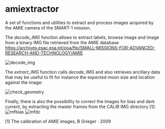 # amiextractor
A set of functions and utilities to extract and process images acquired by the AMIE camera of the SMART-1 mission.

The _decode_IMG_ function allows to extract labels, browse image and image from a binary IMG file retrieved from the AMIE database https://archives.esac.esa.int/psa/ftp/SMALL-MISSIONS-FOR-ADVANCED-RESEARCH-AND-TECHNOLOGY/AMIE 

![decode_img](https://github.com/andrepiz/amiextractor/assets/75851004/4cc745f4-2e37-4838-a289-a87a88fa8454)

The _extract_IMG_ function calls _decode_IMG_ and also retrieves ancillary data that may be useful to fit for instance the expected moon size and location against the image:

![check_geometry](https://github.com/andrepiz/amiextractor/assets/75851004/04457300-e41a-4b1c-8541-ba05a8a76421)

Finally, there is also the possibility to correct the images for bias and dark current, by extracting the master frames from the CALIB IMG directory [1]:
![mfbias](https://github.com/andrepiz/amiextractor/assets/75851004/e30b8ba9-348b-4c37-9574-2c437fcd1838)
![mfdc](https://github.com/andrepiz/amiextractor/assets/75851004/a5a8a818-484b-41c7-ab35-d3ff766e195d)

[1] The calibration of AMIE images, B Grieger · 2009
